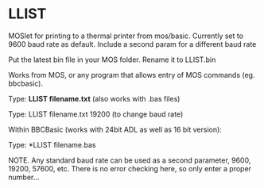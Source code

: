 # LLIST
MOSlet for printing to a thermal printer from mos/basic.
Currently set to 9600 baud rate as default.
Include a second param for a different baud rate

Put the latest bin file in your MOS folder. Rename it to LLIST.bin

Works from MOS, or any program that allows entry of MOS commands (eg. bbcbasic).

Type: <B>LLIST filename.txt</B> (also works with .bas files)

Type: LLIST filename.txt  19200 (to change baud rate)

Within BBCBasic (works with 24bit ADL as well as 16 bit version):

Type: *LLIST filename.bas

NOTE. Any standard baud rate can be used as a second parameter, 9600, 19200, 57600, etc. There is no error checking here, so only enter a proper number...

